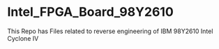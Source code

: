 # Intel_FPGA_Board_98Y2610
This Repo has Files related to reverse engineering of IBM 98Y2610 Intel Cyclone IV 
